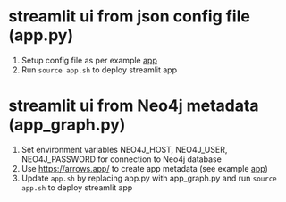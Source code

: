 # streamlit ui from json config file (app.py)
1) Setup config file as per example [app](json-driven-app-metadata.json)
2) Run ```source app.sh``` to deploy streamlit app

# streamlit ui from Neo4j metadata (app_graph.py)

1) Set environment variables NEO4J_HOST, NEO4J_USER, NEO4J_PASSWORD for connection to Neo4j database
2) Use https://arrows.app/ to create app metadata (see example [app](data/graph-driven-app-metadata.json))
3) Update ```app.sh``` by replacing app.py with app_graph.py and run ```source app.sh``` to deploy streamlit app 